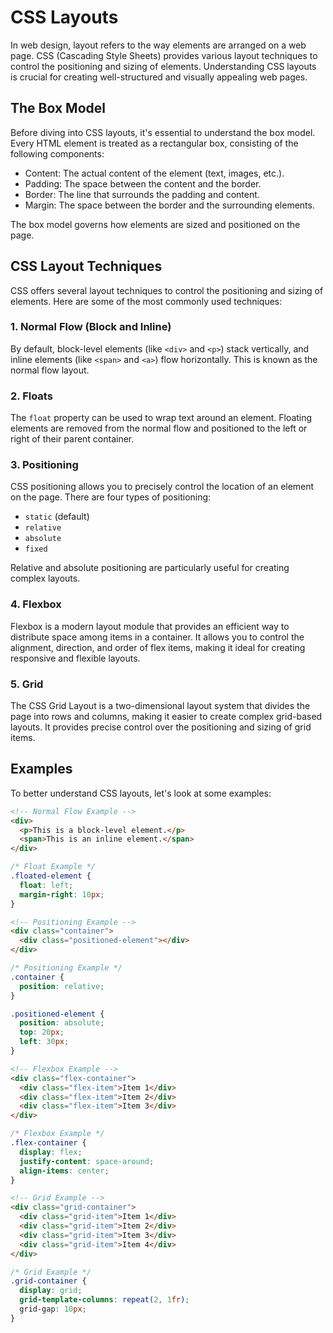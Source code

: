 # CSS Layouts
In web design, layout refers to the way elements are arranged on a web page. CSS (Cascading Style Sheets) provides various layout techniques to control the positioning and sizing of elements. Understanding CSS layouts is crucial for creating well-structured and visually appealing web pages.

## The Box Model

Before diving into CSS layouts, it's essential to understand the box model. Every HTML element is treated as a rectangular box, consisting of the following components:

- Content: The actual content of the element (text, images, etc.).
- Padding: The space between the content and the border.
- Border: The line that surrounds the padding and content.
- Margin: The space between the border and the surrounding elements.

The box model governs how elements are sized and positioned on the page.

## CSS Layout Techniques

CSS offers several layout techniques to control the positioning and sizing of elements. Here are some of the most commonly used techniques:

### 1. Normal Flow (Block and Inline)

By default, block-level elements (like `<div>` and `<p>`) stack vertically, and inline elements (like `<span>` and `<a>`) flow horizontally. This is known as the normal flow layout.

### 2. Floats

The `float` property can be used to wrap text around an element. Floating elements are removed from the normal flow and positioned to the left or right of their parent container.

### 3. Positioning

CSS positioning allows you to precisely control the location of an element on the page. There are four types of positioning:

- `static` (default)
- `relative`
- `absolute`
- `fixed`

Relative and absolute positioning are particularly useful for creating complex layouts.

### 4. Flexbox

Flexbox is a modern layout module that provides an efficient way to distribute space among items in a container. It allows you to control the alignment, direction, and order of flex items, making it ideal for creating responsive and flexible layouts.

### 5. Grid

The CSS Grid Layout is a two-dimensional layout system that divides the page into rows and columns, making it easier to create complex grid-based layouts. It provides precise control over the positioning and sizing of grid items.

## Examples

To better understand CSS layouts, let's look at some examples:

```html
<!-- Normal Flow Example -->
<div>
  <p>This is a block-level element.</p>
  <span>This is an inline element.</span>
</div>
```

```css
/* Float Example */
.floated-element {
  float: left;
  margin-right: 10px;
}
```

```html
<!-- Positioning Example -->
<div class="container">
  <div class="positioned-element"></div>
</div>
```

```css
/* Positioning Example */
.container {
  position: relative;
}

.positioned-element {
  position: absolute;
  top: 20px;
  left: 30px;
}
```

```html
<!-- Flexbox Example -->
<div class="flex-container">
  <div class="flex-item">Item 1</div>
  <div class="flex-item">Item 2</div>
  <div class="flex-item">Item 3</div>
</div>
```

```css
/* Flexbox Example */
.flex-container {
  display: flex;
  justify-content: space-around;
  align-items: center;
}
```

```html
<!-- Grid Example -->
<div class="grid-container">
  <div class="grid-item">Item 1</div>
  <div class="grid-item">Item 2</div>
  <div class="grid-item">Item 3</div>
  <div class="grid-item">Item 4</div>
</div>
```

```css
/* Grid Example */
.grid-container {
  display: grid;
  grid-template-columns: repeat(2, 1fr);
  grid-gap: 10px;
}
```

